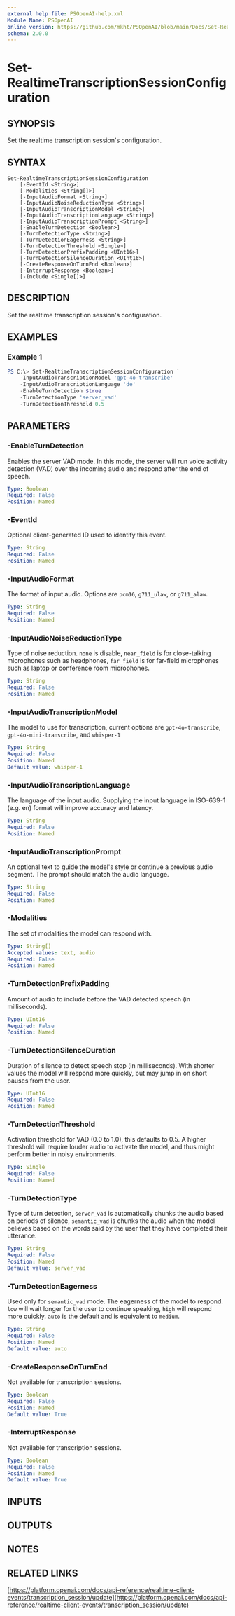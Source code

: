 ```yaml
---
external help file: PSOpenAI-help.xml
Module Name: PSOpenAI
online version: https://github.com/mkht/PSOpenAI/blob/main/Docs/Set-RealtimeTranscriptionSessionConfiguration.md
schema: 2.0.0
---
```


# Set-RealtimeTranscriptionSessionConfiguration

## SYNOPSIS
Set the realtime transcription session's configuration.

## SYNTAX

```
Set-RealtimeTranscriptionSessionConfiguration
    [-EventId <String>]
    [-Modalities <String[]>]
    [-InputAudioFormat <String>]
    [-InputAudioNoiseReductionType <String>]
    [-InputAudioTranscriptionModel <String>]
    [-InputAudioTranscriptionLanguage <String>]
    [-InputAudioTranscriptionPrompt <String>]
    [-EnableTurnDetection <Boolean>] 
    [-TurnDetectionType <String>] 
    [-TurnDetectionEagerness <String>] 
    [-TurnDetectionThreshold <Single>]
    [-TurnDetectionPrefixPadding <UInt16>]
    [-TurnDetectionSilenceDuration <UInt16>]
    [-CreateResponseOnTurnEnd <Boolean>]
    [-InterruptResponse <Boolean>]
    [-Include <Single[]>]
```

## DESCRIPTION
Set the realtime transcription session's configuration.

## EXAMPLES

### Example 1
```powershell
PS C:\> Set-RealtimeTranscriptionSessionConfiguration `
    -InputAudioTranscriptionModel 'gpt-4o-transcribe'
    -InputAudioTranscriptionLanguage 'de'
    -EnableTurnDetection $true
    -TurnDetectionType 'server_vad'
    -TurnDetectionThreshold 0.5
```

## PARAMETERS

### -EnableTurnDetection
Enables the server VAD mode. In this mode, the server will run voice activity detection (VAD) over the incoming audio and respond after the end of speech.

```yaml
Type: Boolean
Required: False
Position: Named
```

### -EventId
Optional client-generated ID used to identify this event.

```yaml
Type: String
Required: False
Position: Named
```

### -InputAudioFormat
The format of input audio. Options are `pcm16`, `g711_ulaw`, or `g711_alaw`.

```yaml
Type: String
Required: False
Position: Named
```

### -InputAudioNoiseReductionType
Type of noise reduction. `none` is disable, `near_field` is for close-talking microphones such as headphones, `far_field` is for far-field microphones such as laptop or conference room microphones.

```yaml
Type: String
Required: False
Position: Named
```

### -InputAudioTranscriptionModel
The model to use for transcription, current options are `gpt-4o-transcribe`, `gpt-4o-mini-transcribe`, and `whisper-1`

```yaml
Type: String
Required: False
Position: Named
Default value: whisper-1
```

### -InputAudioTranscriptionLanguage
The language of the input audio. Supplying the input language in ISO-639-1 (e.g. en) format will improve accuracy and latency.

```yaml
Type: String
Required: False
Position: Named
```

### -InputAudioTranscriptionPrompt
An optional text to guide the model's style or continue a previous audio segment. The prompt should match the audio language.

```yaml
Type: String
Required: False
Position: Named
```

### -Modalities
The set of modalities the model can respond with.

```yaml
Type: String[]
Accepted values: text, audio
Required: False
Position: Named
```

### -TurnDetectionPrefixPadding
Amount of audio to include before the VAD detected speech (in milliseconds).

```yaml
Type: UInt16
Required: False
Position: Named
```

### -TurnDetectionSilenceDuration
Duration of silence to detect speech stop (in milliseconds). With shorter values the model will respond more quickly, but may jump in on short pauses from the user.

```yaml
Type: UInt16
Required: False
Position: Named
```

### -TurnDetectionThreshold
Activation threshold for VAD (0.0 to 1.0), this defaults to 0.5. A higher threshold will require louder audio to activate the model, and thus might perform better in noisy environments.

```yaml
Type: Single
Required: False
Position: Named
```

### -TurnDetectionType
Type of turn detection, `server_vad` is automatically chunks the audio based on periods of silence, `semantic_vad` is chunks the audio when the model believes based on the words said by the user that they have completed their utterance.

```yaml
Type: String
Required: False
Position: Named
Default value: server_vad
```

### -TurnDetectionEagerness
Used only for `semantic_vad` mode. The eagerness of the model to respond. `low` will wait longer for the user to continue speaking, `high` will respond more quickly. `auto` is the default and is equivalent to `medium`.

```yaml
Type: String
Required: False
Position: Named
Default value: auto
```

### -CreateResponseOnTurnEnd
Not available for transcription sessions.

```yaml
Type: Boolean
Required: False
Position: Named
Default value: True
```

### -InterruptResponse
Not available for transcription sessions.

```yaml
Type: Boolean
Required: False
Position: Named
Default value: True
```

## INPUTS

## OUTPUTS

## NOTES

## RELATED LINKS

[https://platform.openai.com/docs/api-reference/realtime-client-events/transcription_session/update](https://platform.openai.com/docs/api-reference/realtime-client-events/transcription_session/update)
